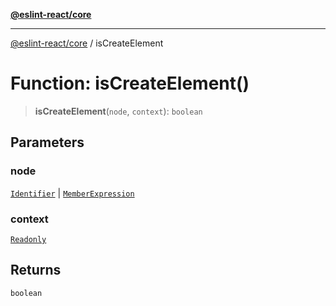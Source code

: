 [**@eslint-react/core**](../README.md)

***

[@eslint-react/core](../README.md) / isCreateElement

# Function: isCreateElement()

> **isCreateElement**(`node`, `context`): `boolean`

## Parameters

### node

[`Identifier`](../-internal-/interfaces/Identifier.md) | [`MemberExpression`](../-internal-/type-aliases/MemberExpression.md)

### context

[`Readonly`](../-internal-/type-aliases/Readonly.md)

## Returns

`boolean`
